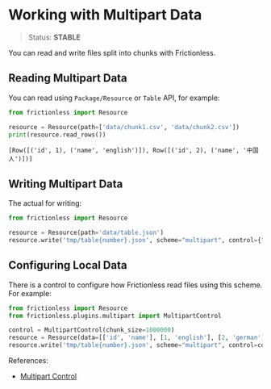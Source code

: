 # Working with Multipart Data

> Status: **STABLE**

You can read and write files split into chunks with Frictionless.

## Reading Multipart Data

You can read using `Package/Resource` or `Table` API, for example:


```python
from frictionless import Resource

resource = Resource(path=['data/chunk1.csv', 'data/chunk2.csv'])
print(resource.read_rows())
```

    [Row([('id', 1), ('name', 'english')]), Row([('id', 2), ('name', '中国人')])]


## Writing Multipart Data

The actual for writing:

```py
from frictionless import Resource

resource = Resource(path='data/table.json')
resource.write('tmp/table{number}.json', scheme="multipart", control={"chunkSize": 1000000})
```


## Configuring Local Data

There is a control to configure how Frictionless read files using this scheme. For example:

```py
from frictionless import Resource
from frictionless.plugins.multipart import MultipartControl

control = MultipartControl(chunk_size=1000000)
resource = Resource(data=[['id', 'name'], [1, 'english'], [2, 'german']])
resource.write('tmp/table{number}.json', scheme="multipart", control=control)
```


References:
- [Multipart Control](https://frictionlessdata.io/tooling/python/schemes-reference/#multipart)